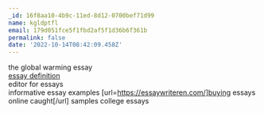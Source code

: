 ```yaml
---
_id: 16f8aa10-4b9c-11ed-8d12-0700bef71d99
name: kgldptfl
email: 179d051fce5f1fbd2af5f1d36b6f361b
permalink: false
date: '2022-10-14T08:42:09.458Z'
---
```

the global warming essay  
<a href=https://essaywriteren.com/>essay definition</a>  
editor for essays  
informative essay examples  [url=https://essaywriteren.com/]buying essays online caught[/url]  samples college essays
